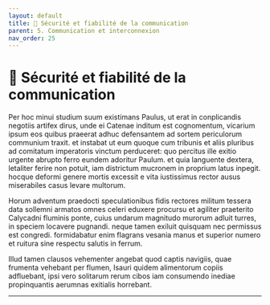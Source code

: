 ```yaml
---
layout: default
title: 🔐 Sécurité et fiabilité de la communication
parent: 5. Communication et interconnexion
nav_order: 25
---
```


# 🔐 Sécurité et fiabilité de la communication

Per hoc minui studium suum existimans Paulus, ut erat in conplicandis negotiis artifex dirus, unde ei Catenae inditum est cognomentum, vicarium ipsum eos quibus praeerat adhuc defensantem ad sortem periculorum communium traxit. et instabat ut eum quoque cum tribunis et aliis pluribus ad comitatum imperatoris vinctum perduceret: quo percitus ille exitio urgente abrupto ferro eundem adoritur Paulum. et quia languente dextera, letaliter ferire non potuit, iam districtum mucronem in proprium latus inpegit. hocque deformi genere mortis excessit e vita iustissimus rector ausus miserabiles casus levare multorum.

Horum adventum praedocti speculationibus fidis rectores militum tessera data sollemni armatos omnes celeri eduxere procursu et agiliter praeterito Calycadni fluminis ponte, cuius undarum magnitudo murorum adluit turres, in speciem locavere pugnandi. neque tamen exiluit quisquam nec permissus est congredi. formidabatur enim flagrans vesania manus et superior numero et ruitura sine respectu salutis in ferrum.

Illud tamen clausos vehementer angebat quod captis navigiis, quae frumenta vehebant per flumen, Isauri quidem alimentorum copiis adfluebant, ipsi vero solitarum rerum cibos iam consumendo inediae propinquantis aerumnas exitialis horrebant.

---

